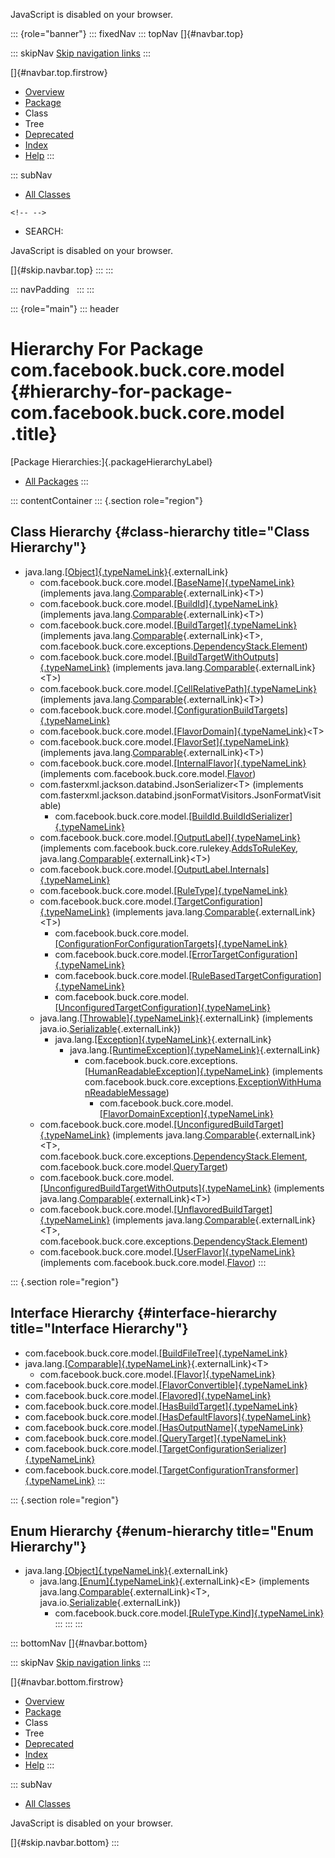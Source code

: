 <div>

JavaScript is disabled on your browser.

</div>

::: {role="banner"}
::: fixedNav
::: topNav
[]{#navbar.top}

::: skipNav
[Skip navigation links](#skip.navbar.top "Skip navigation links")
:::

[]{#navbar.top.firstrow}

-   [Overview](../../../../../index.html)
-   [Package](package-summary.html)
-   Class
-   Tree
-   [Deprecated](../../../../../deprecated-list.html)
-   [Index](../../../../../index-all.html)
-   [Help](../../../../../help-doc.html)
:::

::: subNav
-   [All Classes](../../../../../allclasses.html)

```{=html}
<!-- -->
```
-   SEARCH:

<div>

<div>

JavaScript is disabled on your browser.

</div>

</div>

[]{#skip.navbar.top}
:::
:::

::: navPadding
 
:::
:::

::: {role="main"}
::: header
# Hierarchy For Package com.facebook.buck.core.model {#hierarchy-for-package-com.facebook.buck.core.model .title}

[Package Hierarchies:]{.packageHierarchyLabel}

-   [All Packages](../../../../../overview-tree.html)
:::

::: contentContainer
::: {.section role="region"}
## Class Hierarchy {#class-hierarchy title="Class Hierarchy"}

-   java.lang.[[Object]{.typeNameLink}](http://docs.oracle.com/javase/7/docs/api/java/lang/Object.html?is-external=true "class or interface in java.lang"){.externalLink}
    -   com.facebook.buck.core.model.[[BaseName]{.typeNameLink}](BaseName.html "class in com.facebook.buck.core.model")
        (implements
        java.lang.[Comparable](http://docs.oracle.com/javase/7/docs/api/java/lang/Comparable.html?is-external=true "class or interface in java.lang"){.externalLink}\<T\>)
    -   com.facebook.buck.core.model.[[BuildId]{.typeNameLink}](BuildId.html "class in com.facebook.buck.core.model")
        (implements
        java.lang.[Comparable](http://docs.oracle.com/javase/7/docs/api/java/lang/Comparable.html?is-external=true "class or interface in java.lang"){.externalLink}\<T\>)
    -   com.facebook.buck.core.model.[[BuildTarget]{.typeNameLink}](BuildTarget.html "class in com.facebook.buck.core.model")
        (implements
        java.lang.[Comparable](http://docs.oracle.com/javase/7/docs/api/java/lang/Comparable.html?is-external=true "class or interface in java.lang"){.externalLink}\<T\>,
        com.facebook.buck.core.exceptions.[DependencyStack.Element](../exceptions/DependencyStack.Element.html "interface in com.facebook.buck.core.exceptions"))
    -   com.facebook.buck.core.model.[[BuildTargetWithOutputs]{.typeNameLink}](BuildTargetWithOutputs.html "class in com.facebook.buck.core.model")
        (implements
        java.lang.[Comparable](http://docs.oracle.com/javase/7/docs/api/java/lang/Comparable.html?is-external=true "class or interface in java.lang"){.externalLink}\<T\>)
    -   com.facebook.buck.core.model.[[CellRelativePath]{.typeNameLink}](CellRelativePath.html "class in com.facebook.buck.core.model")
        (implements
        java.lang.[Comparable](http://docs.oracle.com/javase/7/docs/api/java/lang/Comparable.html?is-external=true "class or interface in java.lang"){.externalLink}\<T\>)
    -   com.facebook.buck.core.model.[[ConfigurationBuildTargets]{.typeNameLink}](ConfigurationBuildTargets.html "class in com.facebook.buck.core.model")
    -   com.facebook.buck.core.model.[[FlavorDomain]{.typeNameLink}](FlavorDomain.html "class in com.facebook.buck.core.model")\<T\>
    -   com.facebook.buck.core.model.[[FlavorSet]{.typeNameLink}](FlavorSet.html "class in com.facebook.buck.core.model")
        (implements
        java.lang.[Comparable](http://docs.oracle.com/javase/7/docs/api/java/lang/Comparable.html?is-external=true "class or interface in java.lang"){.externalLink}\<T\>)
    -   com.facebook.buck.core.model.[[InternalFlavor]{.typeNameLink}](InternalFlavor.html "class in com.facebook.buck.core.model")
        (implements
        com.facebook.buck.core.model.[Flavor](Flavor.html "interface in com.facebook.buck.core.model"))
    -   com.fasterxml.jackson.databind.JsonSerializer\<T\> (implements
        com.fasterxml.jackson.databind.jsonFormatVisitors.JsonFormatVisitable)
        -   com.facebook.buck.core.model.[[BuildId.BuildIdSerializer]{.typeNameLink}](BuildId.BuildIdSerializer.html "class in com.facebook.buck.core.model")
    -   com.facebook.buck.core.model.[[OutputLabel]{.typeNameLink}](OutputLabel.html "class in com.facebook.buck.core.model")
        (implements
        com.facebook.buck.core.rulekey.[AddsToRuleKey](../rulekey/AddsToRuleKey.html "interface in com.facebook.buck.core.rulekey"),
        java.lang.[Comparable](http://docs.oracle.com/javase/7/docs/api/java/lang/Comparable.html?is-external=true "class or interface in java.lang"){.externalLink}\<T\>)
    -   com.facebook.buck.core.model.[[OutputLabel.Internals]{.typeNameLink}](OutputLabel.Internals.html "class in com.facebook.buck.core.model")
    -   com.facebook.buck.core.model.[[RuleType]{.typeNameLink}](RuleType.html "class in com.facebook.buck.core.model")
    -   com.facebook.buck.core.model.[[TargetConfiguration]{.typeNameLink}](TargetConfiguration.html "class in com.facebook.buck.core.model")
        (implements
        java.lang.[Comparable](http://docs.oracle.com/javase/7/docs/api/java/lang/Comparable.html?is-external=true "class or interface in java.lang"){.externalLink}\<T\>)
        -   com.facebook.buck.core.model.[[ConfigurationForConfigurationTargets]{.typeNameLink}](ConfigurationForConfigurationTargets.html "class in com.facebook.buck.core.model")
        -   com.facebook.buck.core.model.[[ErrorTargetConfiguration]{.typeNameLink}](ErrorTargetConfiguration.html "class in com.facebook.buck.core.model")
        -   com.facebook.buck.core.model.[[RuleBasedTargetConfiguration]{.typeNameLink}](RuleBasedTargetConfiguration.html "class in com.facebook.buck.core.model")
        -   com.facebook.buck.core.model.[[UnconfiguredTargetConfiguration]{.typeNameLink}](UnconfiguredTargetConfiguration.html "class in com.facebook.buck.core.model")
    -   java.lang.[[Throwable]{.typeNameLink}](http://docs.oracle.com/javase/7/docs/api/java/lang/Throwable.html?is-external=true "class or interface in java.lang"){.externalLink}
        (implements
        java.io.[Serializable](http://docs.oracle.com/javase/7/docs/api/java/io/Serializable.html?is-external=true "class or interface in java.io"){.externalLink})
        -   java.lang.[[Exception]{.typeNameLink}](http://docs.oracle.com/javase/7/docs/api/java/lang/Exception.html?is-external=true "class or interface in java.lang"){.externalLink}
            -   java.lang.[[RuntimeException]{.typeNameLink}](http://docs.oracle.com/javase/7/docs/api/java/lang/RuntimeException.html?is-external=true "class or interface in java.lang"){.externalLink}
                -   com.facebook.buck.core.exceptions.[[HumanReadableException]{.typeNameLink}](../exceptions/HumanReadableException.html "class in com.facebook.buck.core.exceptions")
                    (implements
                    com.facebook.buck.core.exceptions.[ExceptionWithHumanReadableMessage](../exceptions/ExceptionWithHumanReadableMessage.html "interface in com.facebook.buck.core.exceptions"))
                    -   com.facebook.buck.core.model.[[FlavorDomainException]{.typeNameLink}](FlavorDomainException.html "class in com.facebook.buck.core.model")
    -   com.facebook.buck.core.model.[[UnconfiguredBuildTarget]{.typeNameLink}](UnconfiguredBuildTarget.html "class in com.facebook.buck.core.model")
        (implements
        java.lang.[Comparable](http://docs.oracle.com/javase/7/docs/api/java/lang/Comparable.html?is-external=true "class or interface in java.lang"){.externalLink}\<T\>,
        com.facebook.buck.core.exceptions.[DependencyStack.Element](../exceptions/DependencyStack.Element.html "interface in com.facebook.buck.core.exceptions"),
        com.facebook.buck.core.model.[QueryTarget](QueryTarget.html "interface in com.facebook.buck.core.model"))
    -   com.facebook.buck.core.model.[[UnconfiguredBuildTargetWithOutputs]{.typeNameLink}](UnconfiguredBuildTargetWithOutputs.html "class in com.facebook.buck.core.model")
        (implements
        java.lang.[Comparable](http://docs.oracle.com/javase/7/docs/api/java/lang/Comparable.html?is-external=true "class or interface in java.lang"){.externalLink}\<T\>)
    -   com.facebook.buck.core.model.[[UnflavoredBuildTarget]{.typeNameLink}](UnflavoredBuildTarget.html "class in com.facebook.buck.core.model")
        (implements
        java.lang.[Comparable](http://docs.oracle.com/javase/7/docs/api/java/lang/Comparable.html?is-external=true "class or interface in java.lang"){.externalLink}\<T\>,
        com.facebook.buck.core.exceptions.[DependencyStack.Element](../exceptions/DependencyStack.Element.html "interface in com.facebook.buck.core.exceptions"))
    -   com.facebook.buck.core.model.[[UserFlavor]{.typeNameLink}](UserFlavor.html "class in com.facebook.buck.core.model")
        (implements
        com.facebook.buck.core.model.[Flavor](Flavor.html "interface in com.facebook.buck.core.model"))
:::

::: {.section role="region"}
## Interface Hierarchy {#interface-hierarchy title="Interface Hierarchy"}

-   com.facebook.buck.core.model.[[BuildFileTree]{.typeNameLink}](BuildFileTree.html "interface in com.facebook.buck.core.model")
-   java.lang.[[Comparable]{.typeNameLink}](http://docs.oracle.com/javase/7/docs/api/java/lang/Comparable.html?is-external=true "class or interface in java.lang"){.externalLink}\<T\>
    -   com.facebook.buck.core.model.[[Flavor]{.typeNameLink}](Flavor.html "interface in com.facebook.buck.core.model")
-   com.facebook.buck.core.model.[[FlavorConvertible]{.typeNameLink}](FlavorConvertible.html "interface in com.facebook.buck.core.model")
-   com.facebook.buck.core.model.[[Flavored]{.typeNameLink}](Flavored.html "interface in com.facebook.buck.core.model")
-   com.facebook.buck.core.model.[[HasBuildTarget]{.typeNameLink}](HasBuildTarget.html "interface in com.facebook.buck.core.model")
-   com.facebook.buck.core.model.[[HasDefaultFlavors]{.typeNameLink}](HasDefaultFlavors.html "interface in com.facebook.buck.core.model")
-   com.facebook.buck.core.model.[[HasOutputName]{.typeNameLink}](HasOutputName.html "interface in com.facebook.buck.core.model")
-   com.facebook.buck.core.model.[[QueryTarget]{.typeNameLink}](QueryTarget.html "interface in com.facebook.buck.core.model")
-   com.facebook.buck.core.model.[[TargetConfigurationSerializer]{.typeNameLink}](TargetConfigurationSerializer.html "interface in com.facebook.buck.core.model")
-   com.facebook.buck.core.model.[[TargetConfigurationTransformer]{.typeNameLink}](TargetConfigurationTransformer.html "interface in com.facebook.buck.core.model")
:::

::: {.section role="region"}
## Enum Hierarchy {#enum-hierarchy title="Enum Hierarchy"}

-   java.lang.[[Object]{.typeNameLink}](http://docs.oracle.com/javase/7/docs/api/java/lang/Object.html?is-external=true "class or interface in java.lang"){.externalLink}
    -   java.lang.[[Enum]{.typeNameLink}](http://docs.oracle.com/javase/7/docs/api/java/lang/Enum.html?is-external=true "class or interface in java.lang"){.externalLink}\<E\>
        (implements
        java.lang.[Comparable](http://docs.oracle.com/javase/7/docs/api/java/lang/Comparable.html?is-external=true "class or interface in java.lang"){.externalLink}\<T\>,
        java.io.[Serializable](http://docs.oracle.com/javase/7/docs/api/java/io/Serializable.html?is-external=true "class or interface in java.io"){.externalLink})
        -   com.facebook.buck.core.model.[[RuleType.Kind]{.typeNameLink}](RuleType.Kind.html "enum in com.facebook.buck.core.model")
:::
:::
:::

::: bottomNav
[]{#navbar.bottom}

::: skipNav
[Skip navigation links](#skip.navbar.bottom "Skip navigation links")
:::

[]{#navbar.bottom.firstrow}

-   [Overview](../../../../../index.html)
-   [Package](package-summary.html)
-   Class
-   Tree
-   [Deprecated](../../../../../deprecated-list.html)
-   [Index](../../../../../index-all.html)
-   [Help](../../../../../help-doc.html)
:::

::: subNav
-   [All Classes](../../../../../allclasses.html)

<div>

<div>

JavaScript is disabled on your browser.

</div>

</div>

[]{#skip.navbar.bottom}
:::
